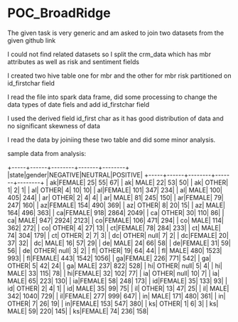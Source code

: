 # POC_BroadRidge

The given task is very generic and am asked to join two datasets from the given github link

I could not find related datasets so I split the crm_data which has mbr attributes as well as risk and sentiment fields

I created two hive table one for mbr and the other for mbr risk partitioned on id_firstchar field

I read the file into spark data frame, did some processing to change the data types of date fiels and add id_firstchar field

I used the derived field id_first char  as it has good distribution of data and no significant skewness of data

I read the data by joiniing these two table and did some minor analysis.



sample data from analysis:

+-----+------+--------+-------+--------+
|state|gender|NEGATIVE|NEUTRAL|POSITIVE|
+-----+------+--------+-------+--------+
|   ak|FEMALE|      25|     55|      67|
|   ak|  MALE|      22|     53|      50|
|   ak| OTHER|       1|      2|       1|
|   al| OTHER|       4|     10|      10|
|   al|FEMALE|     101|    347|     234|
|   al|  MALE|     100|    405|     244|
|   ar| OTHER|       2|      4|       4|
|   ar|  MALE|      81|    245|     150|
|   ar|FEMALE|      79|    247|     160|
|   az|FEMALE|     154|    490|     369|
|   az| OTHER|       8|     20|      15|
|   az|  MALE|     164|    496|     363|
|   ca|FEMALE|     918|   2864|    2049|
|   ca| OTHER|      30|    110|      86|
|   ca|  MALE|     947|   2924|    2123|
|   co|FEMALE|     106|    471|     294|
|   co|  MALE|     114|    362|     272|
|   co| OTHER|       4|     27|      13|
|   ct|FEMALE|      78|    284|     233|
|   ct|  MALE|      74|    304|     179|
|   ct| OTHER|       2|      7|       3|
|   dc| OTHER|    null|      7|       2|
|   dc|FEMALE|      20|     37|      32|
|   dc|  MALE|      16|     57|      29|
|   de|  MALE|      24|     66|      58|
|   de|FEMALE|      31|     59|      56|
|   de| OTHER|    null|      3|       2|
|   fl| OTHER|      19|     64|      44|
|   fl|  MALE|     480|   1523|     993|
|   fl|FEMALE|     443|   1542|    1056|
|   ga|FEMALE|     226|    771|     542|
|   ga| OTHER|       5|     42|      24|
|   ga|  MALE|     237|    822|     528|
|   hi| OTHER|    null|      5|       4|
|   hi|  MALE|      33|    115|      78|
|   hi|FEMALE|      32|    102|      77|
|   ia| OTHER|    null|     10|       7|
|   ia|  MALE|      65|    223|     130|
|   ia|FEMALE|      58|    248|     173|
|   id|FEMALE|      35|    133|      93|
|   id| OTHER|       2|      4|       1|
|   id|  MALE|      35|     99|      75|
|   il| OTHER|      13|     47|      25|
|   il|  MALE|     342|   1040|     729|
|   il|FEMALE|     277|    999|     647|
|   in|  MALE|     171|    480|     361|
|   in| OTHER|       7|     26|      19|
|   in|FEMALE|     153|    547|     380|
|   ks| OTHER|       1|      6|       3|
|   ks|  MALE|      59|    220|     145|
|   ks|FEMALE|      74|    236|     158|
